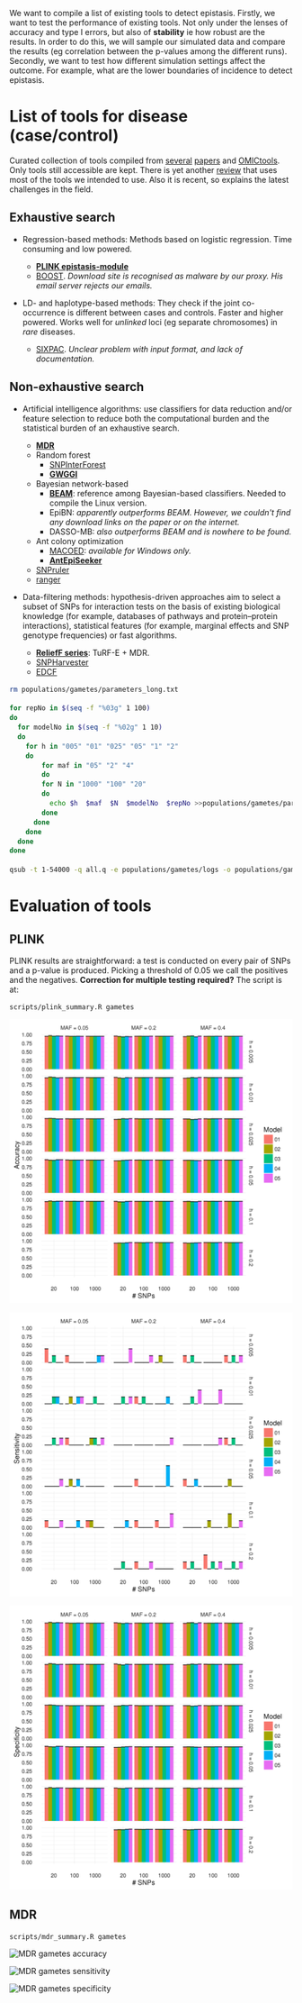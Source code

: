 We want to compile a list of existing tools to detect epistasis. Firstly, we want to test the performance of existing tools. Not only under the lenses of accuracy and type I errors, but also of **stability** ie how robust are the results. In order to do this, we will sample our simulated data and compare the results (eg correlation between the p-values among the different runs). Secondly, we want to test how different simulation settings affect the outcome. For example, what are the lower boundaries of incidence to detect epistasis.

# List of tools for disease (case/control)

Curated collection of tools compiled from [several](https://www.ncbi.nlm.nih.gov/pmc/articles/PMC4564769/) [papers](http://www.nature.com/nrg/journal/v15/n11/full/nrg3747.html) and [OMICtools](https://omictools.com/epistasis-detection-category). Only tools still accessible are kept. There is yet another [review](http://bib.oxfordjournals.org/content/17/3/368.abstract) that uses most of the tools we intended to use. Also it is recent, so explains the latest challenges in the field.

## Exhaustive search

* Regression-based methods: Methods based on logistic regression. Time consuming and low powered.

  * **[PLINK epistasis-module](http://pngu.mgh.harvard.edu/~purcell/plink/epi.shtml)**
  * [BOOST](http://bioinformatics.ust.hk/BOOST.html). *Download site is recognised as malware by our proxy. His email server rejects our emails.*

* LD- and haplotype-based methods: They check if the joint co-occurrence is different between cases and controls. Faster and higher powered. Works well for *unlinked* loci (eg separate chromosomes) in *rare* diseases.

  * [SIXPAC](http://www.cs.columbia.edu/~snehitp/sixpac/). *Unclear problem with input format, and lack of documentation.*

## Non-exhaustive search

* Artificial intelligence algorithms: use classifiers for data reduction and/or feature selection to reduce both the computational burden and the statistical burden of an exhaustive search.

  * **[MDR](https://sourceforge.net/projects/mdr/)**
  * Random forest
    * [SNPInterForest](https://gwas.biosciencedbc.jp/SNPInterForest/index.html)
    * **[GWGGI](https://github.com/changshuaiwei/gwggi)**
  * Bayesian network-based
    * **[BEAM](http://sites.stat.psu.edu/~yuzhang/)**: reference among Bayesian-based classifiers. Needed to compile the Linux version.
    * EpiBN: *apparently outperforms BEAM. However, we couldn't find any download links on the paper or on the internet.*
    * DASSO-MB: *also outperforms BEAM and is nowhere to be found.*
  * Ant colony optimization
    * [MACOED](http://www.csbio.sjtu.edu.cn/bioinf/MACOED/): *available for Windows only.*
    * **[AntEpiSeeker](https://github.com/wyp1125/AntEpiSeeker)**
  * [SNPruler](http://bioinformatics.ust.hk/Software.html)
  * [ranger](https://github.com/imbs-hl/ranger)

* Data-filtering methods: hypothesis-driven approaches aim to select a subset of SNPs for interaction tests on the basis of existing biological knowledge (for example, databases of pathways and protein–protein interactions), statistical features (for example, marginal effects and SNP genotype frequencies) or fast algorithms.

  * **[ReliefF series](https://code.google.com/archive/p/ensemble-of-filters/)**: TuRF-E + MDR.
  * [SNPHarvester](http://bioinformatics.ust.hk/SNPHarvester.html)
  * [EDCF](http://www.cs.ucr.edu/~minzhux/EDCF.zip)

```bash
rm populations/gametes/parameters_long.txt

for repNo in $(seq -f "%03g" 1 100)
do
  for modelNo in $(seq -f "%02g" 1 10)
  do
    for h in "005" "01" "025" "05" "1" "2"
    do
    	for maf in "05" "2" "4"
    	do
        for N in "1000" "100" "20"
        do
          echo $h  $maf  $N  $modelNo  $repNo >>populations/gametes/parameters_long.txt
        done
      done
    done
  done
done

qsub -t 1-54000 -q all.q -e populations/gametes/logs -o populations/gametes/logs scripts/gametesBenchmark.sh

```

# Evaluation of tools

## PLINK

PLINK results are straightforward: a test is conducted on every pair of SNPs and a p-value is produced. Picking a threshold of 0.05 we call the positives and the negatives. **Correction for multiple testing required?** The script is at:

```shell
scripts/plink_summary.R gametes
```

![PLINK gametes accuracy](../results/sota_benchmark/plink.gametes.accuracy.png)

![PLINK gametes sensitivity](../results/sota_benchmark/plink.gametes.sensitivity.png)

![PLINK gametes specificity](../results/sota_benchmark/plink.gametes.specificity.png)

## MDR

```shell
scripts/mdr_summary.R gametes
```

![MDR gametes accuracy](../results/sota_benchmark/mdr.gametes.accuracy.png)

![MDR gametes sensitivity](../results/sota_benchmark/mdr.gametes.sensitivity.png)

![MDR gametes specificity](../results/sota_benchmark/mdr.gametes.specificity.png)
